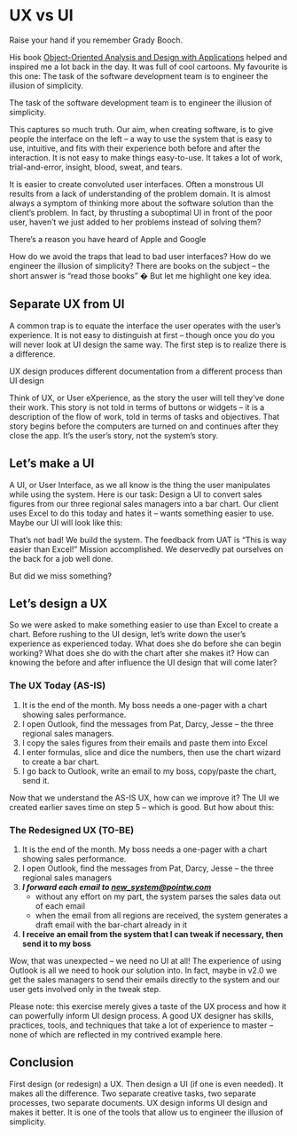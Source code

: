 # UX vs UI
Raise your hand if you remember Grady Booch.

His
book [Object-Oriented Analysis and Design with Applications](https://www.amazon.ca/Object-Oriented-Analysis-Design-Applications-3rd/dp/020189551X)
helped and inspired me a lot back in the day. It was full of cool cartoons. My favourite is this one:
The task of the software development team is to engineer the illusion of simplicity.

<centered-image src="/img/articles/the-illusion-of-simplicity.png">The task of the software development team is to engineer the illusion of simplicity.</centered-image>

This captures so much truth. Our aim, when creating software, is to give people the interface on the left – a way to use
the system that is easy to use, intuitive, and fits with their experience both before and after the interaction. It is
not easy to make things easy-to-use. It takes a lot of work, trial-and-error, insight, blood, sweat, and tears.

It is easier to create convoluted user interfaces. Often a monstrous UI results from a lack of understanding of the
problem domain. It is almost always a symptom of thinking more about the software solution than the client’s problem. In
fact, by thrusting a suboptimal UI in front of the poor user, haven’t we just added to her problems instead of solving
them?

<centered-image src="/img/articles/your-companys-app.png">There’s a reason you have heard of Apple and Google</centered-image>

How do we avoid the traps that lead to bad user interfaces? How do we engineer the illusion of simplicity? There are
books on the subject – the short answer is “read those books” � But let me highlight one key idea.

## Separate UX from UI

A common trap is to equate the interface the user operates with the user’s experience. It is not easy to distinguish at
first – though once you do you will never look at UI design the same way. The first step is to realize there is a
difference.

<centered-image src="/img/articles/ux-ui.jpg">UX design produces different documentation from a different process than UI design</centered-image>

Think of UX, or User eXperience, as the story the user will tell they’ve done their work. This story is not told in
terms of buttons or widgets – it is a description of the flow of work, told in terms of tasks and objectives. That story
begins before the computers are turned on and continues after they close the app. It’s the user’s story, not the
system’s story.

## Let’s make a UI

A UI, or User Interface, as we all know is the thing the user manipulates while using the system. Here is our task:
Design a UI to convert sales figures from our three regional sales managers into a bar chart. Our client uses Excel to
do this today and hates it – wants something easier to use. Maybe our UI will look like this:

<centered-image src="/img/articles/sales-chart-wireframe.png" />

That’s not bad! We build the system. The feedback from UAT is “This is way easier than Excel!” Mission accomplished. We
deservedly pat ourselves on the back for a job well done.

But did we miss something?

## Let’s design a UX

So we were asked to make something easier to use than Excel to create a chart. Before rushing to the UI design, let’s
write down the user’s experience as experienced today. What does she do before she can begin working? What does she do
with the chart after she makes it? How can knowing the before and after influence the UI design that will come later?

### The UX Today (AS-IS)
1. It is the end of the month. My boss needs a one-pager with a chart showing sales performance.
1. I open Outlook, find the messages from Pat, Darcy, Jesse – the three regional sales managers.
1. I copy the sales figures from their emails and paste them into Excel
1. I enter formulas, slice and dice the numbers, then use the chart wizard to create a bar chart.
1. I go back to Outlook, write an email to my boss, copy/paste the chart, send it.

Now that we understand the AS-IS UX, how can we improve it? The UI we created earlier saves time on step 5 – which is
good. But how about this:

### The Redesigned UX (TO-BE)

1. It is the end of the month. My boss needs a one-pager with a chart showing sales performance.
1. I open Outlook, find the messages from Pat, Darcy, Jesse – the three regional sales managers
1. ***I forward each email to new_system@pointw.com***
   * without any effort on my part, the system parses the sales data out of each email
   * when the email from all regions are received, the system generates a draft email with the bar-chart already in it
1. **I receive an email from the system that I can tweak if necessary, then send it to my boss**

Wow, that was unexpected – we need no UI at all! The experience of using Outlook is all we need to hook our solution
into. In fact, maybe in v2.0 we get the sales managers to send their emails directly to the system and our user gets
involved only in the tweak step.

Please note: this exercise merely gives a taste of the UX process and how it can powerfully inform UI design process. A
good UX designer has skills, practices, tools, and techniques that take a lot of experience to master – none of which
are reflected in my contrived example here.

## Conclusion

First design (or redesign) a UX. Then design a UI (if one is even needed). It makes all the difference. Two separate
creative tasks, two separate processes, two separate documents. UX design informs UI design and makes it better. It is
one of the tools that allow us to engineer the illusion of simplicity.

<comments-section repo="pointw-dev/pointw.com" repoId="R_kgDOODr9BQ" category="General" categoryId="DIC_kwDOODr9Bc4CoDyx" />
